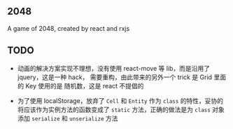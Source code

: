 ## 2048

A game of 2048, created by react and rxjs

## TODO

- 动画的解决方案实现不理想，没有使用 react-move 等 lib，而是沿用了 jquery，这是一种 hack， 需要重构，由此带来的另外一个 trick 是 Grid 里面的 Key 使用的是 随机数，这是 react 不提倡的

- 为了使用 localStorage，放弃了 `Cell` 和 `Entity` 作为 `class` 的特性，妥协的将应该作为实例方法的函数变成了 `static` 方法，正确的做法是为 `class` 对象添加 `serialize` 和 `unserialize` 方法
